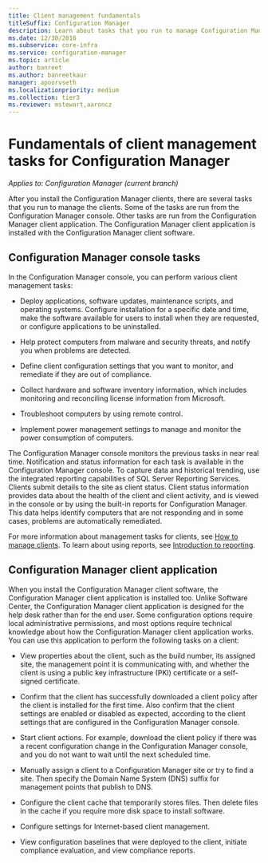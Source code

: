 ```yaml
---
title: Client management fundamentals
titleSuffix: Configuration Manager
description: Learn about tasks that you run to manage Configuration Manager clients.
ms.date: 12/30/2016
ms.subservice: core-infra
ms.service: configuration-manager
ms.topic: article
author: banreet
ms.author: banreetkaur
manager: apoorvseth
ms.localizationpriority: medium
ms.collection: tier3
ms.reviewer: mstewart,aaroncz 
---
```

# Fundamentals of client management tasks for Configuration Manager

*Applies to: Configuration Manager (current branch)*

After you install the Configuration Manager clients, there are several tasks that you run to manage the clients.  Some of the tasks are run from the Configuration Manager console. Other tasks are run from the Configuration Manager client application. The Configuration Manager client application is installed with the Configuration Manager client software.

## Configuration Manager console tasks
 In the Configuration Manager console, you can perform various client management tasks:  

-   Deploy applications, software updates, maintenance scripts, and operating systems. Configure installation for a specific date and time, make the software available for users to install when they are requested, or configure applications to be uninstalled.  

-   Help protect computers from malware and security threats, and notify you when problems are detected.  

-   Define client configuration settings that you want to monitor, and remediate if they are out of compliance.  

-   Collect hardware and software inventory information, which includes monitoring and reconciling license information from Microsoft.  

-   Troubleshoot computers by using remote control.  

-   Implement power management settings to manage and monitor the power consumption of computers.  

The Configuration Manager console monitors the previous tasks in near real time. Notification and status information for each task is available in the Configuration Manager console. To capture data and historical trending, use the integrated reporting capabilities of SQL Server Reporting Services. Clients submit details to the site as client status.  Client status information provides data about the health of the client and client activity, and is viewed in the console or by using the built-in reports for Configuration Manager. This data helps identify computers that are not responding and in some cases, problems are automatically remediated.  

For more information about management tasks for clients, see [How to manage clients](../../core/clients/manage/manage-clients.md). To learn about using reports, see [Introduction to reporting](../../core/servers/manage/introduction-to-reporting.md).

## Configuration Manager client application  
 When you install the Configuration Manager client software, the Configuration Manager client application is installed too. Unlike Software Center, the Configuration Manager client application is designed for the help desk rather than for the end user. Some configuration options require local administrative permissions, and most options require technical knowledge about how the Configuration Manager client application works. You can use this application to perform the following tasks on a client:  

-   View properties about the client, such as the build number, its assigned site, the management point it is communicating with, and whether the client is using a public key infrastructure (PKI) certificate or a self-signed certificate.  

-   Confirm that the client has successfully downloaded a client policy after the client is installed for the first time. Also confirm that the client settings are enabled or disabled as expected, according to the client settings that are configured in the Configuration Manager console.  

-   Start client actions. For example, download the client policy if there was a recent configuration change in the Configuration Manager console, and you do not want to wait until the next scheduled time.  

-   Manually assign a client to a Configuration Manager site or try to find a site. Then specify the Domain Name System (DNS) suffix for management points that publish to DNS.  

-   Configure the client cache that temporarily stores files. Then delete files in the cache if you require more disk space to install software.  

-   Configure settings for Internet-based client management.  

-   View configuration baselines that were deployed to the client, initiate compliance evaluation, and view compliance reports.  

